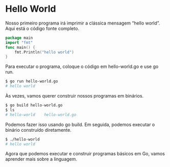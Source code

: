 # Hello World

Nosso primeiro programa irá imprimir a clássica mensagem “hello world”. 
Aqui está o código fonte completo. 

```go
package main
import "fmt"
func main() {
    fmt.Println("hello world")
}
```

Para executar o programa, coloque o código em hello-world.go e use go run.

```bash
$ go run hello-world.go
# hello world
```

Às vezes, vamos querer construir nossos programas em binários.

```bash
$ go build hello-world.go
$ ls
# hello-world    hello-world.go
```

Podemos fazer isso usando go build. Em seguida, podemos executar o binário construído diretamente.

```bash
$ ./hello-world
# hello world
```

Agora que podemos executar e construir programas básicos em Go, 
vamos aprender mais sobre a linguagem.
